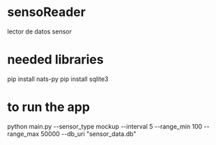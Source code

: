 # sensoReader
lector de datos sensor

# needed libraries
pip install nats-py
pip install sqlite3 

# to run the app

python main.py --sensor_type mockup --interval 5 --range_min 100 --range_max 50000 --db_uri "sensor_data.db"
